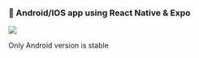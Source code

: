 ### 📱 Android/IOS app using React Native & Expo

<img src="https://img.shields.io/badge/React%20Native-0.65.1-blue">

Only Android version is stable
